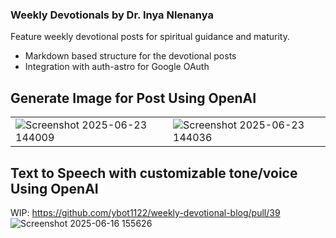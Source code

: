 ### Weekly Devotionals by Dr. Inya Nlenanya

Feature weekly devotional posts for spiritual guidance and maturity.
- Markdown based structure for the devotional posts
- Integration with auth-astro for Google OAuth

## Generate Image for Post Using OpenAI
|     |  |
| -------- | ------- |
|![Screenshot 2025-06-23 144009](https://github.com/user-attachments/assets/94564c2e-64b3-45e6-b9e4-c51acae939aa)|![Screenshot 2025-06-23 144036](https://github.com/user-attachments/assets/a13d7369-bc84-4895-880c-1e66da17c777)


## Text to Speech with customizable tone/voice Using OpenAI
WIP: https://github.com/ybot1122/weekly-devotional-blog/pull/39
![Screenshot 2025-06-16 155626](https://github.com/user-attachments/assets/5b0bdb5a-9c38-45b1-9913-267c17e80055)
